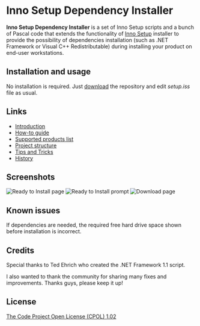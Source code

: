 # Inno Setup Dependency Installer

**Inno Setup Dependency Installer** is a set of Inno Setup scripts and a bunch of Pascal code that extends the functionality of [Inno Setup](http://www.jrsoftware.org/isinfo.php) installer to provide the possibility of dependencies installation (such as .NET Framework or Visual C++ Redistributable) during installing your product on end-user workstations.

## Installation and usage

No installation is required. Just [download](https://github.com/stfx/innodependencyinstaller/archive/master.zip) the repository and edit _setup.iss_ file as usual.

## Links

* [Introduction](https://github.com/stfx/innodependencyinstaller/wiki/Introduction)  
* [How-to guide](https://github.com/stfx/innodependencyinstaller/wiki/How-to-guide)  
* [Supported products list](https://github.com/stfx/innodependencyinstaller/wiki/Supported-products-list)  
* [Project structure](https://github.com/stfx/innodependencyinstaller/wiki/Project-structure)  
* [Tips and Tricks](https://github.com/stfx/innodependencyinstaller/wiki/Tips-and-Tricks)  
* [History](https://github.com/stfx/innodependencyinstaller/wiki/History)  

## Screenshots

![Ready to Install page](https://cloud.githubusercontent.com/assets/10548881/26322035/f8abb420-3f31-11e7-8be7-5a73aa29194b.jpg)
![Ready to Install prompt](https://cloud.githubusercontent.com/assets/10548881/26322032/f8a87e7c-3f31-11e7-960b-1c2942f5851e.jpg)
![Download page](https://cloud.githubusercontent.com/assets/10548881/26322034/f8aa3ec4-3f31-11e7-8092-868814ea3d2b.jpg)

## Known issues

If dependencies are needed, the required free hard drive space shown before installation is incorrect.

## Credits

Special thanks to Ted Ehrich who created the .NET Framework 1.1 script.

I also wanted to thank the community for sharing many fixes and improvements. Thanks guys, please keep it up!

## License

[The Code Project Open License (CPOL) 1.02](https://github.com/stfx/innodependencyinstaller/blob/master/LICENSE.md)
